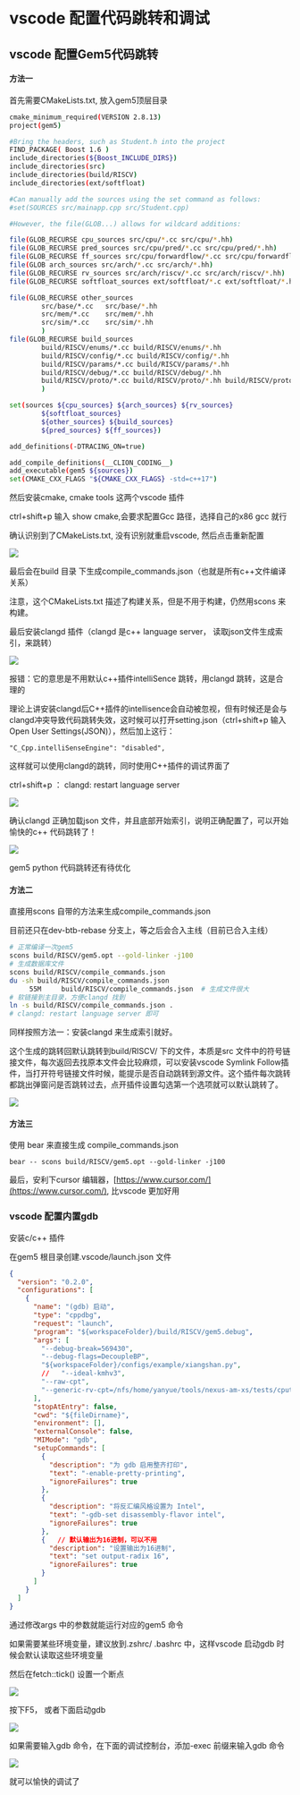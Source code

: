 # vscode 配置代码跳转和调试

## vscode 配置Gem5代码跳转
#### 方法一
首先需要CMakeLists.txt, 放入gem5顶层目录

```bash
cmake_minimum_required(VERSION 2.8.13)
project(gem5)

#Bring the headers, such as Student.h into the project
FIND_PACKAGE( Boost 1.6 )
include_directories(${Boost_INCLUDE_DIRS})
include_directories(src)
include_directories(build/RISCV)
include_directories(ext/softfloat)

#Can manually add the sources using the set command as follows:
#set(SOURCES src/mainapp.cpp src/Student.cpp)

#However, the file(GLOB...) allows for wildcard additions:

file(GLOB_RECURSE cpu_sources src/cpu/*.cc src/cpu/*.hh)
file(GLOB_RECURSE pred_sources src/cpu/pred/*.cc src/cpu/pred/*.hh)
file(GLOB_RECURSE ff_sources src/cpu/forwardflow/*.cc src/cpu/forwardflow/*.hh)
file(GLOB arch_sources src/arch/*.cc src/arch/*.hh)
file(GLOB_RECURSE rv_sources src/arch/riscv/*.cc src/arch/riscv/*.hh)
file(GLOB_RECURSE softfloat_sources ext/softfloat/*.c ext/softfloat/*.h)

file(GLOB_RECURSE other_sources
        src/base/*.cc   src/base/*.hh
        src/mem/*.cc    src/mem/*.hh
        src/sim/*.cc    src/sim/*.hh
        )
file(GLOB_RECURSE build_sources
        build/RISCV/enums/*.cc build/RISCV/enums/*.hh
        build/RISCV/config/*.cc build/RISCV/config/*.hh
        build/RISCV/params/*.cc build/RISCV/params/*.hh
        build/RISCV/debug/*.cc build/RISCV/debug/*.hh
        build/RISCV/proto/*.cc build/RISCV/proto/*.hh build/RISCV/proto/*.h
        )

set(sources ${cpu_sources} ${arch_sources} ${rv_sources}
        ${softfloat_sources}
        ${other_sources} ${build_sources}
        ${pred_sources} ${ff_sources})

add_definitions(-DTRACING_ON=true)

add_compile_definitions(__CLION_CODING__)
add_executable(gem5 ${sources})
set(CMAKE_CXX_FLAGS "${CMAKE_CXX_FLAGS} -std=c++17")
```

然后安装cmake, cmake tools 这两个vscode 插件

ctrl+shift+p   输入 show cmake,会要求配置Gcc 路径，选择自己的x86 gcc 就行

确认识别到了CMakeLists.txt, 没有识别就重启vscode, 然后点击重新配置

![](images/1731485400017-44da2345-da11-4757-b8c3-e3ca44ff3bca.png)

最后会在build 目录 下生成compile_commands.json（也就是所有c++文件编译关系）

注意，这个CMakeLists.txt 描述了构建关系，但是不用于构建，仍然用scons 来构建。

最后安装clangd 插件（clangd 是c++ language server， 读取json文件生成索引，来跳转）

![](images/1731485816062-e24a090c-4021-4049-aa9b-0ddfcca6cfd8.png)

报错：它的意思是不用默认c++插件intelliSence 跳转，用clangd 跳转，这是合理的

理论上讲安装clangd后C++插件的intellisence会自动被忽视，但有时候还是会与clangd冲突导致代码跳转失效，这时候可以打开setting.json（ctrl+shift+p 输入 Open User Settings(JSON)），然后加上这行：

```plain
"C_Cpp.intelliSenseEngine": "disabled",
```

这样就可以使用clangd的跳转，同时使用C++插件的调试界面了

ctrl+shift+p ： clangd: restart language server

![](images/1731485651230-64e31b0b-33ee-4f72-95f3-098858e3ae65.png)

确认clangd 正确加载json 文件，并且底部开始索引，说明正确配置了，可以开始愉快的c++ 代码跳转了！

![](images/1731485671590-7ea9a90f-f832-4b65-9814-203f70406cd6.png)

gem5 python 代码跳转还有待优化



#### 方法二
直接用scons 自带的方法来生成compile_commands.json 

目前还只在dev-btb-rebase 分支上，等之后会合入主线（目前已合入主线）

```bash
# 正常编译一次gem5
scons build/RISCV/gem5.opt --gold-linker -j100    
# 生成数据库文件
scons build/RISCV/compile_commands.json   
du -sh build/RISCV/compile_commands.json                                                 
     55M     build/RISCV/compile_commands.json  # 生成文件很大
# 软链接到主目录，方便clangd 找到
ln -s build/RISCV/compile_commands.json .
# clangd: restart language server 即可
```

同样按照方法一：安装clangd 来生成索引就好。

这个生成的跳转回默认跳转到build/RISCV/ 下的文件，本质是src 文件中的符号链接文件，每次返回去找原本文件会比较麻烦，可以安装vscode Symlink Follow插件，当打开符号链接文件时候，能提示是否自动跳转到源文件。这个插件每次跳转都跳出弹窗问是否跳转过去，点开插件设置勾选第一个选项就可以默认跳转了。

![](images/1742522739336-735e260f-ede2-4eee-9721-13dfe9fd5a56.png)

#### 方法三
使用 bear 来直接生成 compile_commands.json

```shell
bear -- scons build/RISCV/gem5.opt --gold-linker -j100
```







最后，安利下cursor 编辑器，[https://www.cursor.com/](https://www.cursor.com/), 比vscode 更加好用



### vscode 配置内置gdb
安装c/c++ 插件

在gem5 根目录创建.vscode/launch.json 文件

```json
{
  "version": "0.2.0",
  "configurations": [
    {
      "name": "(gdb) 启动",
      "type": "cppdbg",
      "request": "launch",
      "program": "${workspaceFolder}/build/RISCV/gem5.debug",
      "args": [
        "--debug-break=569430",
        "--debug-flags=DecoupleBP",
        "${workspaceFolder}/configs/example/xiangshan.py",
        //   "--ideal-kmhv3",
        "--raw-cpt",
        "--generic-rv-cpt=/nfs/home/yanyue/tools/nexus-am-xs/tests/cputest/build/brnum2-riscv64-xs.bin",
      ],
      "stopAtEntry": false,
      "cwd": "${fileDirname}",
      "environment": [],
      "externalConsole": false,
      "MIMode": "gdb",
      "setupCommands": [
        {
          "description": "为 gdb 启用整齐打印",
          "text": "-enable-pretty-printing",
          "ignoreFailures": true
        },
        {
          "description": "将反汇编风格设置为 Intel",
          "text": "-gdb-set disassembly-flavor intel",
          "ignoreFailures": true
        },
        {	// 默认输出为16进制，可以不用
          "description": "设置输出为16进制",
          "text": "set output-radix 16",
          "ignoreFailures": true
        }
      ]
    }
  ]
}
```

通过修改args 中的参数就能运行对应的gem5 命令

如果需要某些环境变量，建议放到.zshrc/ .bashrc 中，这样vscode 启动gdb 时候会默认读取这些环境变量

然后在fetch::tick() 设置一个断点

![](images/1738739817474-6965d547-51bf-4fb4-a05b-388e9354656f.png)

按下F5， 或者下面启动gdb

![](images/1738739872412-99efbb3a-23ea-4926-81e4-b57f8970c06d.png)

如果需要输入gdb 命令，在下面的调试控制台，添加-exec 前缀来输入gdb 命令

![](images/1738739950000-cc27dd6f-ffbe-4c16-8c42-06e43ad6a6af.png)

就可以愉快的调试了

